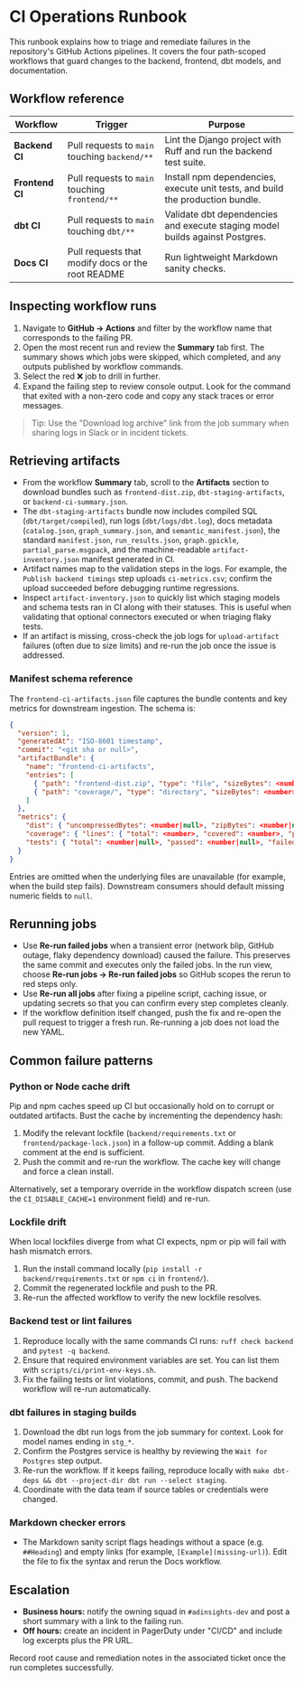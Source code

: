 # CI Operations Runbook

This runbook explains how to triage and remediate failures in the repository's GitHub Actions pipelines. It covers the four path-scoped workflows that guard changes to the backend, frontend, dbt models, and documentation.

## Workflow reference

| Workflow | Trigger | Purpose |
| --- | --- | --- |
| **Backend CI** | Pull requests to `main` touching `backend/**` | Lint the Django project with Ruff and run the backend test suite. |
| **Frontend CI** | Pull requests to `main` touching `frontend/**` | Install npm dependencies, execute unit tests, and build the production bundle. |
| **dbt CI** | Pull requests to `main` touching `dbt/**` | Validate dbt dependencies and execute staging model builds against Postgres. |
| **Docs CI** | Pull requests that modify docs or the root README | Run lightweight Markdown sanity checks. |

## Inspecting workflow runs

1. Navigate to **GitHub → Actions** and filter by the workflow name that corresponds to the failing PR.
2. Open the most recent run and review the **Summary** tab first. The summary shows which jobs were skipped, which completed, and any outputs published by workflow commands.
3. Select the red ❌ job to drill in further.
4. Expand the failing step to review console output. Look for the command that exited with a non-zero code and copy any stack traces or error messages.

> Tip: Use the "Download log archive" link from the job summary when sharing logs in Slack or in incident tickets.

## Retrieving artifacts

* From the workflow **Summary** tab, scroll to the **Artifacts** section to download bundles such as `frontend-dist.zip`, `dbt-staging-artifacts`, or `backend-ci-summary.json`.
* The `dbt-staging-artifacts` bundle now includes compiled SQL (`dbt/target/compiled`), run logs (`dbt/logs/dbt.log`), docs metadata (`catalog.json`, `graph_summary.json`, and `semantic_manifest.json`), the standard `manifest.json`, `run_results.json`, `graph.gpickle`, `partial_parse.msgpack`, and the machine-readable `artifact-inventory.json` manifest generated in CI.
* Artifact names map to the validation steps in the logs. For example, the `Publish backend timings` step uploads `ci-metrics.csv`; confirm the upload succeeded before debugging runtime regressions.
* Inspect `artifact-inventory.json` to quickly list which staging models and schema tests ran in CI along with their statuses. This is useful when validating that optional connectors executed or when triaging flaky tests.
* If an artifact is missing, cross-check the job logs for `upload-artifact` failures (often due to size limits) and re-run the job once the issue is addressed.

### Manifest schema reference

The `frontend-ci-artifacts.json` file captures the bundle contents and key metrics for downstream ingestion. The schema is:

```json
{
  "version": 1,
  "generatedAt": "ISO-8601 timestamp",
  "commit": "<git sha or null>",
  "artifactBundle": {
    "name": "frontend-ci-artifacts",
    "entries": [
      { "path": "frontend-dist.zip", "type": "file", "sizeBytes": <number>, "source": "frontend/dist" },
      { "path": "coverage/", "type": "directory", "sizeBytes": <number> }
    ]
  },
  "metrics": {
    "dist": { "uncompressedBytes": <number|null>, "zipBytes": <number|null> },
    "coverage": { "lines": { "total": <number>, "covered": <number>, "pct": <number> }, ... },
    "tests": { "total": <number|null>, "passed": <number|null>, "failed": <number|null> }
  }
}
```

Entries are omitted when the underlying files are unavailable (for example, when the build step fails). Downstream consumers should default missing numeric fields to `null`.

## Rerunning jobs

* Use **Re-run failed jobs** when a transient error (network blip, GitHub outage, flaky dependency download) caused the failure. This preserves the same commit and executes only the failed jobs. In the run view, choose **Re-run jobs → Re-run failed jobs** so GitHub scopes the rerun to red steps only.
* Use **Re-run all jobs** after fixing a pipeline script, caching issue, or updating secrets so that you can confirm every step completes cleanly.
* If the workflow definition itself changed, push the fix and re-open the pull request to trigger a fresh run. Re-running a job does not load the new YAML.

## Common failure patterns

### Python or Node cache drift

Pip and npm caches speed up CI but occasionally hold on to corrupt or outdated artifacts. Bust the cache by incrementing the dependency hash:

1. Modify the relevant lockfile (`backend/requirements.txt` or `frontend/package-lock.json`) in a follow-up commit. Adding a blank comment at the end is sufficient.
2. Push the commit and re-run the workflow. The cache key will change and force a clean install.

Alternatively, set a temporary override in the workflow dispatch screen (use the `CI_DISABLE_CACHE=1` environment field) and re-run.

### Lockfile drift

When local lockfiles diverge from what CI expects, npm or pip will fail with hash mismatch errors.

1. Run the install command locally (`pip install -r backend/requirements.txt` or `npm ci` in `frontend/`).
2. Commit the regenerated lockfile and push to the PR.
3. Re-run the affected workflow to verify the new lockfile resolves.

### Backend test or lint failures

1. Reproduce locally with the same commands CI runs: `ruff check backend` and `pytest -q backend`.
2. Ensure that required environment variables are set. You can list them with `scripts/ci/print-env-keys.sh`.
3. Fix the failing tests or lint violations, commit, and push. The backend workflow will re-run automatically.

### dbt failures in staging builds

1. Download the dbt run logs from the job summary for context. Look for model names ending in `stg_*`.
2. Confirm the Postgres service is healthy by reviewing the `Wait for Postgres` step output.
3. Re-run the workflow. If it keeps failing, reproduce locally with `make dbt-deps && dbt --project-dir dbt run --select staging`.
4. Coordinate with the data team if source tables or credentials were changed.

### Markdown checker errors

* The Markdown sanity script flags headings without a space (e.g. `##Heading`) and empty links (for example, `[Example](missing-url)`). Edit the file to fix the syntax and rerun the Docs workflow.

## Escalation

* **Business hours:** notify the owning squad in `#adinsights-dev` and post a short summary with a link to the failing run.
* **Off hours:** create an incident in PagerDuty under "CI/CD" and include log excerpts plus the PR URL.

Record root cause and remediation notes in the associated ticket once the run completes successfully.
